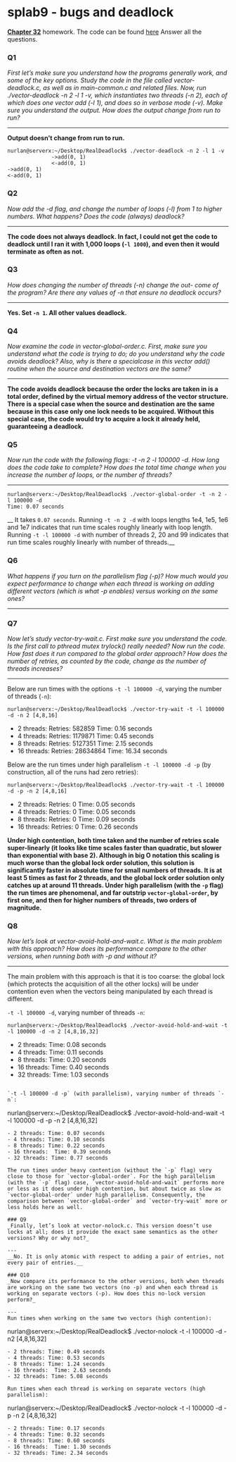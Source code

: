 # splab9 - bugs and deadlock

[**Chapter 32**](http://pages.cs.wisc.edu/~remzi/OSTEP/threads-bugs.pdf) homework. 
The code can be found [here](http://pages.cs.wisc.edu/~remzi/OSTEP/Homework/homework.html) 
Answer all the questions.


### Q1
_First let’s make sure you understand how the programs generally work, and some of the key options. Study the code in the file called vector-deadlock.c, as well as in main-common.c and related files._
_Now, run ./vector-deadlock -n 2 -l 1 -v, which instantiates two threads (-n 2), each of which does one vector add (-l 1), and does so in verbose mode (-v). Make sure you understand the output. How does the output change from run to run?_

---

__Output doesn't change from run to run.__

```
nurlan@serverx:~/Desktop/RealDeadlock$ ./vector-deadlock -n 2 -l 1 -v
              ->add(0, 1)
              <-add(0, 1)
->add(0, 1)
<-add(0, 1)
```

### Q2
_Now add the -d flag, and change the number of loops (-l) from 1 to higher numbers. What happens? Does the code (always) deadlock?_

---

__The code does not always deadlock. In fact, I could not get the code to deadlock until I ran it with 1,000 loops (`-l 1000`), and even then it would terminate as often as not.__

### Q3
_How does changing the number of threads (-n) change the out- come of the program? Are there any values of -n that ensure no deadlock occurs?_

---

__Yes. Set `-n 1`. All other values deadlock.__

### Q4
_Now examine the code in vector-global-order.c. First, make sure you understand what the code is trying to do; do you understand why the code avoids deadlock? Also, why is there a specialcase in this vector add() routine when the source and destination vectors are the same?_

---
__The code avoids deadlock because the order the locks are taken in is a total order, defined by the virtual memory address of the vector structure.
There is a special case when the source and destination are the same because in this case only one lock needs to be acquired. Without this special case, the code would try to acquire a lock it already held, guaranteeing a deadlock.__

### Q5
_Now run the code with the following flags: -t -n 2 -l 100000 -d. How long does the code take to complete? How does the total time change when you increase the number of loops, or the number of threads?_

---
```
nurlan@serverx:~/Desktop/RealDeadlock$ ./vector-global-order -t -n 2 -l 100000 -d
Time: 0.07 seconds
```
__
It takes `0.07 seconds`.
Running `-t -n 2 -d` with loops lengths 1e4, 1e5, 1e6 and 1e7 indicates that run time scales roughly linearly with loop length.
Running `-t -l 100000 -d` with number of threads 2, 20 and 99 indicates that run time scales roughly linearly with number of threads.__

### Q6
_What happens if you turn on the parallelism flag (-p)? How much would you expect performance to change when each thread is working on adding different vectors (which is what -p enables) versus working on the same ones?_

---


### Q7
_Now let’s study vector-try-wait.c. First make sure you understand the code. Is the first call to pthread mutex trylock() really needed? Now run the code. How fast does it run compared to the global order approach? How does the number of retries, as counted by the code, change as the number of threads increases?_

---

Below are run times with the options `-t -l 100000 -d`, varying the number of threads (`-n`):
```
nurlan@serverx:~/Desktop/RealDeadlock$ ./vector-try-wait -t -l 100000 -d -n 2 [4,8,16]
```
- 2 threads: Retries: 582859     Time: 0.16 seconds
- 4 threads: Retries: 1179871    Time: 0.45 seconds
- 8 threads: Retries: 5127351    Time: 2.15 seconds
- 16 threads: Retries: 28634864  Time: 16.34 seconds


Below are the run times under high parallelism `-t -l 100000 -d -p` (by construction, all of the runs had zero retries):
```
nurlan@serverx:~/Desktop/RealDeadlock$ ./vector-try-wait -t -l 100000 -d -p -n 2 [4,8,16]
```
- 2 threads: Retries: 0     Time: 0.05 seconds
- 4 threads: Retries: 0     Time: 0.05 seconds
- 8 threads: Retries: 0     Time: 0.09 seconds
- 16 threads: Retries: 0    Time: 0.26 seconds

__Under high contention, both time taken and the number of retries scale super-linearly (it looks like time scales faster than quadratic, but slower than exponential with base 2). Although in big O notation this scaling is much worse than the global lock order solution, this solution is significantly faster in absolute time for small numbers of threads. It is at least 5 times as fast for 2 threads, and the global lock order solution only catches up at around 11 threads.
Under high parallelism (with the `-p` flag) the run times are phenomenal, and far outstrip `vector-global-order`, by first one, and then for higher numbers of threads, two orders of magnitude.__

### Q8
_Now let’s look at vector-avoid-hold-and-wait.c. What is the main problem with this approach? How does its performance compare to the other versions, when running both with -p and without it?_

---
The main problem with this approach is that it is too coarse: the global lock (which protects the acquisition of all the other locks) will be under contention even when the vectors being manipulated by each thread is different.

`-t -l 100000 -d`, varying number of threads `-n`:
```
nurlan@serverx:~/Desktop/RealDeadlock$ ./vector-avoid-hold-and-wait -t -l 100000 -d -n 2 [4,8,16,32]
```
- 2 threads: Time: 0.08 seconds
- 4 threads: Time: 0.11 seconds
- 8 threads: Time: 0.20 seconds
- 16 threads:  Time: 0.40 seconds
- 32 threads: Time: 1.03 seconds

```

`-t -l 100000 -d -p` (with parallelism), varying number of threads `-n`:
```
nurlan@serverx:~/Desktop/RealDeadlock$ ./vector-avoid-hold-and-wait -t -l 100000 -d -p -n 2 [4,8,16,32]
```
- 2 threads: Time: 0.07 seconds
- 4 threads: Time: 0.10 seconds
- 8 threads: Time: 0.22 seconds
- 16 threads:  Time: 0.39 seconds
- 32 threads: Time: 0.77 seconds

The run times under heavy contention (without the `-p` flag) very close to those for `vector-global-order`. For the high parallelism (with the `-p` flag) case, `vector-avoid-hold-and-wait` performs more or less as it does under high contention, but about twice as slow as `vector-global-order` under high parallelism. Consequently, the comparison between `vector-global-order` and `vector-try-wait` more or less holds here as well.

### Q9
_Finally, let’s look at vector-nolock.c. This version doesn’t use locks at all; does it provide the exact same semantics as the other versions? Why or why not?_

---
__No. It is only atomic with respect to adding a pair of entries, not every pair of entries.__

### Q10
_Now compare its performance to the other versions, both when threads are working on the same two vectors (no -p) and when each thread is working on separate vectors (-p). How does this no-lock version perform?_

---
Run times when working on the same two vectors (high contention):
```
nurlan@serverx:~/Desktop/RealDeadlock$ ./vector-nolock -t -l 100000 -d -n2 [4,8,16,32]
```
- 2 threads: Time: 0.49 seconds
- 4 threads: Time: 0.53 seconds
- 8 threads: Time: 1.24 seconds
- 16 threads:  Time: 2.63 seconds
- 32 threads: Time: 5.08 seconds

Run times when each thread is working on separate vectors (high parallelism):
```
nurlan@serverx:~/Desktop/RealDeadlock$ ./vector-nolock -t -l 100000 -d -p -n 2 [4,8,16,32]
```
- 2 threads: Time: 0.17 seconds
- 4 threads: Time: 0.32 seconds
- 8 threads: Time: 0.60 seconds
- 16 threads:  Time: 1.30 seconds
- 32 threads: Time: 2.34 seconds
